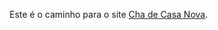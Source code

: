 Este é o caminho para o site [Cha de Casa Nova](https://raphaelabarros.github.io/Cha-de-Casa-Nova/).
